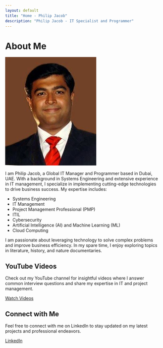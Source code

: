 ```yaml
---
layout: default
title: "Home - Philip Jacob"
description: "Philip Jacob - IT Specialist and Programmer"
---
```



# About Me

![Philip Jacob](/assets/images/PhilipPassportPicture.jpeg)

I am Philip Jacob, a Global IT Manager and Programmer based in Dubai, UAE. With a background in Systems Engineering and extensive experience in IT management, I specialize in implementing cutting-edge technologies to drive business success. My expertise includes:

- Systems Engineering
- IT Management
- Project Management Professional (PMP)
- ITIL
- Cybersecurity
- Artificial Intelligence (AI) and Machine Learning (ML)
- Cloud Computing

I am passionate about leveraging technology to solve complex problems and improve business efficiency. In my spare time, I enjoy exploring topics in literature, history, and nature documentaries.

## YouTube Videos

Check out my YouTube channel for insightful videos where I answer common interview questions and share my expertise in IT and project management.

[Watch Videos](#)  <!-- Replace "#" with the actual URL to your YouTube channel -->

## Connect with Me

Feel free to connect with me on LinkedIn to stay updated on my latest projects and professional endeavors.

[LinkedIn](https://www.linkedin.com/in/philip-jacob-0077bond/)  <!-- Replace "#" with the actual URL to your LinkedIn profile -->
